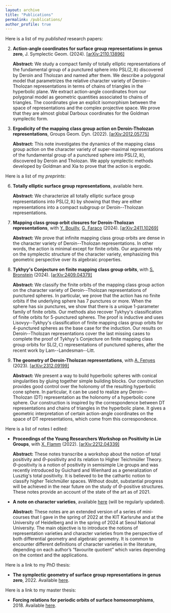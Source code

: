 ```yaml
---
layout: archive
title: "Publications"
permalink: /publications/
author_profile: true
---
```


Here is a list of my *published* research papers:

2. **Action-angle coordinates for surface group representations in genus zero**, J. Symplectic Geom. (2024). [[arXiv:2110.13896]](https://arxiv.org/pdf/2110.13896)
   
   **Abstract:** We study a compact family of totally elliptic representations of the fundamental group of a punctured sphere into $\mathrm{PSL}(2,\mathbb{R})$ discovered by Deroin and Tholozan and named after them. We describe a polygonal model that parametrizes the relative character variety of Deroin--Tholozan representations in terms of chains of triangles in the hyperbolic plane. We extract action-angle coordinates from our polygonal model as geometric quantities associated to chains of triangles. The coordinates give an explicit isomorphism between the space of representations and the complex projective space. We prove that they are almost global Darboux coordinates for the Goldman symplectic form.
1. **Ergodicity of the mapping class group action on Deroin-Tholozan representations**, Groups Geom. Dyn. (2022). [[arXiv:2012.05775]](https://arxiv.org/pdf/2012.05775.pdf)
   
   **Abstract:** This note investigates the dynamics of the mapping class group action on the character variety of super-maximal representations of the fundamental group of a punctured sphere into $\mathrm{PSL}(2,\mathbb{R})$, discovered by Deroin and Tholozan. We apply symplectic methods developed by Goldman and Xia to prove that the action is ergodic. 


Here is a list of my *preprints*:

6. **Totally elliptic surface group representations**, available here.

   **Abstract:** We characterize all totally elliptic surface group representations into $\mathrm{PSL}(2,\mathbb{R})$ by showing that they are either representations into a compact subgroup or Deroin--Tholozan representations.

5. **Mapping class group orbit closures for Deroin-Tholozan representations**, with [Y. Bouilly](https://sites.google.com/site/yohannbouilly/home), [G. Faraco](https://sites.google.com/view/gianluca-faraco) (2024). [[arXiv:2411.10269]](https://arxiv.org/pdf/2411.10269)
   
   **Abstract:**  We prove that infinite mapping class group orbits are dense in the character variety of Deroin--Tholozan representations. In other words, the action is minimal except for finite orbits. Our arguments rely on the symplectic structure of the character variety, emphasizing this geometric perspective over its algebraic properties. 
4. **Tykhyy's Conjecture on finite mapping class group orbits**, with [S. Bronstein](https://sites.google.com/view/samuelbronstein) (2024). [[arXiv:2409.04379]](https://arxiv.org/pdf/2409.04379)
   
   **Abstract:** We classify the finite orbits of the mapping class group action on the character variety of Deroin--Tholozan representations of punctured spheres. In particular, we prove that the action has no finite orbits if the underlying sphere has 7 punctures or more. When the sphere has six punctures, we show that there is a unique 1-parameter family of finite orbits. Our methods also recover Tykhyy's classification of finite orbits for 5-punctured spheres. The proof is inductive and uses Lisovyy--Tykhyy's classification of finite mapping class group orbits for 4-punctured spheres as the base case for the induction. Our results on Deroin--Tholozan representations cover the last missing cases to complete the proof of Tykhyy's Conjecture on finite mapping class group orbits for $\mathrm{SL}(2,\mathbb{C})$ representations of punctured spheres, after the recent work by Lam--Landesman--Litt. 
3. **The geometry of Deroin-Tholozan representations**, with [A. Fenyes](https://ooo.fareycircles.ooo/) (2023). [[arXiv:2312.09199]](https://arxiv.org/pdf/2312.09199)
   
   **Abstract:** We present a way to build hyperbolic spheres with conical singularities by gluing together simple building blocks. Our construction provides good control over the holonomy of the resulting hyperbolic cone sphere. In particular, it can be used to realize any Deroin--Tholozan (DT) representation as the holonomy of a hyperbolic cone sphere. Our construction is inspired by the correspondence between DT representations and chains of triangles in the hyperbolic plane. It gives a geometric interpretation of certain action-angle coordinates on the space of DT representations, which come from this correspondence.

Here is a list of notes I edited:

- **Proceedings of the Young Researchers Workshop on Positivity in Lie Groups**, with [X. Flamm](https://www.ihes.fr/~/flamm/) (2022). [[arXiv:2212.04339]](https://arxiv.org/pdf/2212.04339)
  
  **Abstract:** These notes transcribe a workshop about the notion of total positivity and $\Theta$-positivity and its relation to Higher Teichmüller Theory. $\Theta$-positivity is a notion of positivity in semisimple Lie groups and was recently introduced by Guichard and Wienhard as a generalization of Lusztig's total positivity. It is believed to be the cathartic notion to classify higher Teichmüller spaces. Without doubt, substantial progress will be achieved in the near future on the study of $\Theta$-positive structures. These notes provide an account of the state of the art as of 2021.
- **A note on character varieties**, available [here](https://arnaudmaret.com/files/character-varieties.pdf) (will be regularly updated).
  
  **Abstract:** These notes are an extended version of a series of mini-courses that I gave in the spring of
2022 at the KIT Karlsruhe and at the University of Heidelberg and in the spring of 2024 at Seoul
National University. The main objective is to introduce the notions of representation varieties and
character varieties from the perspective of both differential geometry and algebraic geometry. It is
common to encounter different definitions of character varieties in the literature, depending on each
author’s “favourite quotient” which varies depending on the context and the applications.

Here is a link to my PhD thesis:

- **The symplectic geometry of surface group representations in genus zero**, 2022. Available [here](http://arnaudmaret.github.io/files/thesis-arnaud-maret.pdf).

Here is a link to my master thesis:
- **Forcing relations for periodic orbits of surface homeomorphisms**, 2018. Available [here](http://arnaudmaret.github.io/files/master_thesis.pdf).

<!--- {% if author.googlescholar %}
  You can also find my articles on <u><a href="{{author.googlescholar}}">my Google Scholar profile</a>.</u>
{% endif %} -->

<!--- # {% include base_path %} -->

<!--- {% for post in site.publications reversed %}
 {% include archive-single.html %}
{% endfor %} -->
